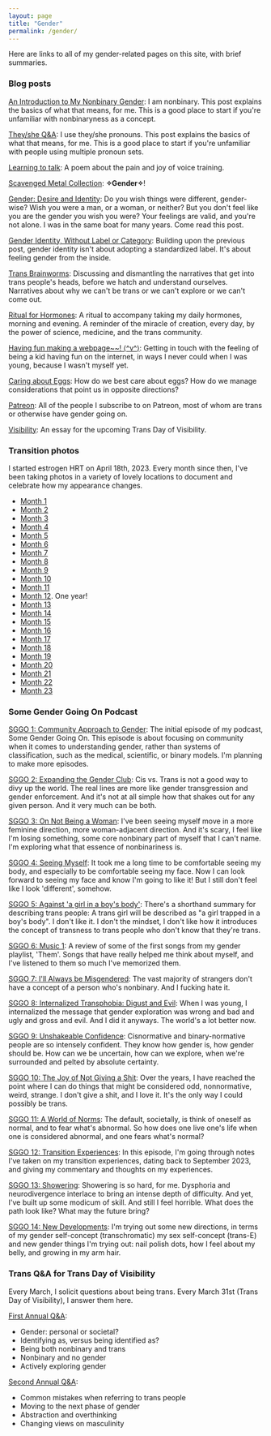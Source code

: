 ```yaml
---
layout: page
title: "Gender"
permalink: /gender/
---
```


Here are links to all of my gender-related pages on this site,
with brief summaries.

### Blog posts

[An Introduction to My Nonbinary Gender](/2023/07/06/my-gender):
I am nonbinary.
This post explains the basics of what that means, for me.
This is a good place to start if you're unfamiliar with nonbinaryness as a concept.

[They/she Q&A](/2024/01/19/they-she):
I use they/she pronouns.
This post explains the basics of what that means, for me.
This is a good place to start if you're unfamiliar with people using multiple pronoun sets.

[Learning to talk](/2023/11/25/learning-to-talk):
A poem about the pain and joy of voice training.

[Scavenged Metal Collection](2023/10/21/scavenged-metal):
**✧Gender✧**!

[Gender: Desire and Identity](/2024/02/09/gender-desire):
Do you wish things were different, gender-wise?
Wish you were a man, or a woman, or neither?
But you don't feel like you are the gender you wish you were?
Your feelings are valid, and you're not alone.
I was in the same boat for many years.
Come read this post.

[Gender Identity, Without Label or Category](/2024/02/14/gender-identity):
Building upon the previous post,
gender identity isn't about adopting a standardized label.
It's about feeling gender from the inside.

[Trans Brainworms](/2024/03/26/trans-brainworms):
Discussing and dismantling the narratives that get into trans people's heads,
before we hatch and understand ourselves.
Narratives about why we can't be trans or we can't explore or we can't come out.

[Ritual for Hormones](/2024/07/27/ritual-for-hormones):
A ritual to accompany taking my daily hormones, morning and evening.
A reminder of the miracle of creation,
every day,
by the power of science, medicine, and the trans community.

[Having fun making a webpage~~! ⟨^v^⟩](/2024/09/24/fun):
Getting in touch with the feeling of being a kid having fun on the internet,
in ways I never could when I was young, because I wasn't myself yet.

[Caring about Eggs](/2024/10/14/caring-about-eggs):
How do we best care about eggs?
How do we manage considerations that point us in opposite directions?

[Patreon](/2025/02/23/patreon): All of the people I subscribe to on Patreon, most of whom are trans or otherwise have gender going on.

[Visibility](/2025/03/05/visibility): An essay for the upcoming Trans Day of Visibility.

### Transition photos
I started estrogen HRT on April 18th, 2023.
Every month since then,
I've been taking photos in a variety of lovely locations
to document and celebrate how my appearance changes.

* [Month 1](/2023/05/17/transition-1)
* [Month 2](/2023/06/24/transition-2)
* [Month 3](/2023/08/01/transition-3)
* [Month 4](/2023/08/22/transition-4)
* [Month 5](/2023/09/27/transition-5)
* [Month 6](/2023/10/21/transition-6)
* [Month 7](/2023/11/19/transition-7)
* [Month 8](/2023/12/16/transition-8)
* [Month 9](/2024/01/20/transition-9)
* [Month 10](/2024/02/18/transition-10)
* [Month 11](/2024/03/17/transition-11)
* [Month 12](/2024/05/08/transition-12). One year!
* [Month 13](/2024/05/19/transition-13)
* [Month 14](/2024/07/12/transition-14)
* [Month 15](/2024/07/27/transition-15)
* [Month 16](/2024/08/23/transition-16)
* [Month 17](/2024/09/24/transition-17)
* [Month 18](/2024/10/27/transition-18)
* [Month 19](/2024/11/17/transition-19)
* [Month 20](/2024/12/18/transition-20)
* [Month 21](/2025/01/19/transition-21)
* [Month 22](/2025/02/22/transition-22)
* [Month 23](/2025/03/27/transition-23)

### Some Gender Going On Podcast

[SGGO 1: Community Approach to Gender](/2024/05/19/sggo-1):
The initial episode of my podcast, Some Gender Going On.
This episode is about focusing on community when it comes to understanding
gender, rather than systems of classification, such as the medical, scientific, or binary models.
I'm planning to make more episodes.

[SGGO 2: Expanding the Gender Club](/2024/05/26/sggo-2):
Cis vs. Trans is not a good way to divy up the world.
The real lines are more like gender transgression and gender enforcement.
And it's not at all simple how that shakes out for any given person.
And it very much can be both.

[SGGO 3: On Not Being a Woman](/2024/06/01/sggo-3):
I've been seeing myself move in a more feminine direction, more woman-adjacent direction.
And it's scary, I feel like I'm losing something,
some core nonbinary part of myself that I can't name.
I'm exploring what that essence of nonbinariness is.

[SGGO 4: Seeing Myself](/2024/06/08/sggo-4):
It took me a long time to be comfortable seeing my body,
and especially to be comfortable seeing my face.
Now I can look forward to seeing my face and know I'm going to like it!
But I still don't feel like I look 'different', somehow.

[SGGO 5: Against 'a girl in a boy's body'](/2024/06/19/sggo-5):
There's a shorthand summary for describing trans people:
A trans girl will be described as "a girl trapped in a boy's body".
I don't like it. I don't the mindset,
I don't like how it introduces the concept of transness
to trans people who don't know that they're trans.

[SGGO 6: Music 1](/2024/07/14/sggo-6):
A review of some of the first songs from my gender playlist, 'Them'.
Songs that have really helped me think about myself,
and I've listened to them so much I've memorized them.

[SGGO 7: I'll Always be Misgendered](/2024/07/27/sggo-7):
The vast majority of strangers don't have a concept of a person who's nonbinary.
And I fucking hate it.

[SGGO 8: Internalized Transphobia: Digust and Evil](/2024/08/24/sggo-8):
When I was young, I internalized the message that gender exploration
was wrong and bad and ugly and gross and evil.
And I did it anyways.
The world's a lot better now.

[SGGO 9: Unshakeable Confidence](/2024/09/10/sggo-9):
Cisnormative and binary-normative people are so intensely confident.
They know how gender is, how gender should be.
How can we be uncertain, how can we explore,
when we're surrounded and pelted by absolute certainty.

[SGGO 10: The Joy of Not Giving a Shit](/2024/10/12/sggo-10):
Over the years, I have reached the point where I can do things
that might be considered odd, nonnormative, weird, strange.
I don't give a shit, and I love it.
It's the only way I could possibly be trans.

[SGGO 11: A World of Norms](/2024/11/10/sggo-11):
The default, societally, is think of oneself as normal, and to fear what's abnormal.
So how does one live one's life when one is considered abnormal, and one fears what's normal?

[SGGO 12: Transition Experiences](/2024/12/10/sggo-12):
In this episode, I'm going through notes I've taken on my transition experiences,
dating back to September 2023, and giving my commentary and thoughts on my experiences.

[SGGO 13: Showering](/2024/12/25/sggo-13):
Showering is so hard, for me.
Dysphoria and neurodivergence interlace to bring an intense depth of difficulty.
And yet, I've built up some modicum of skill.
And still I feel horrible.
What does the path look like? What may the future bring?

[SGGO 14: New Developments](/2025/04/13):
I'm trying out some new directions,
in terms of my gender self-concept (transchromatic)
my sex self-concept (trans-E)
and new gender things I'm trying out:
nail polish dots, how I feel about my belly,
and growing in my arm hair.

### Trans Q&A for Trans Day of Visibility

Every March, I solicit questions about being trans.
Every March 31st (Trans Day of Visibility), I answer them here.

[First Annual Q&A](/2024/03/31/trans-qa):
* Gender: personal or societal?
* Identifying as, versus being identified as?
* Being both nonbinary and trans
* Nonbinary and no gender
* Actively exploring gender

[Second Annual Q&A](/2025/03/31/trans-qa-ii):
* Common mistakes when referring to trans people
* Moving to the next phase of gender
* Abstraction and overthinking
* Changing views on masculinity
